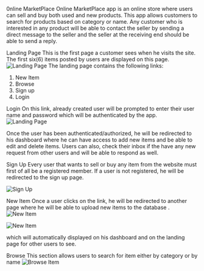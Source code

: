 0nline MarketPlace
Online MarketPlace app is an online store where users can sell and buy both used and new products.
This app allows customers to search for products based on category or name. Any customer who is interested in any product will be able to contact the seller by sending a direct message to the seller and the seller at the receiving end should be able to send a reply.

Landing Page
This is the first page a customer sees when he visits the site.  The first six(6) items posted by users are displayed on this page.
![Landing Page](https://i.imgur.com/6KAdTlw.png)
The landing page contains the following links:
1. New Item
2. Browse
3. Sign up
4. Login

Login
 On this link, already created user will be prompted to enter their user name and password which will be authenticated by the app. 
![Landing Page](https://i.imgur.com/Ba0puZT.png)

Once the user has been authenticated/authorized, he will be redirected to his dashboard where he can have access to add new items and be able to edit and delete items. Users can also, check their inbox if the have any new request from other users and will be able to respond as well.

Sign Up
Every user that wants to sell or buy any item from the website must first of all be a registered member. If a user is not registered, he will be redirected to the sign up page.

![Sign Up](https://i.imgur.com/lmRuFae.png)



New Item
Once a user clicks on the link, he will be redirected to another page where he will be able to upload new items to the database . 
![New Item](https://i.imgur.com/YVWTeBW.png)

![New Item](https://i.imgur.com/Oe4LVNX.png)

which will automatically displayed on his dashboard and on the landing page for other users to see.

Browse
This section allows users to search for item either by category or by  name
![Browse Item](https://i.imgur.com/bnQHm9W.png)

